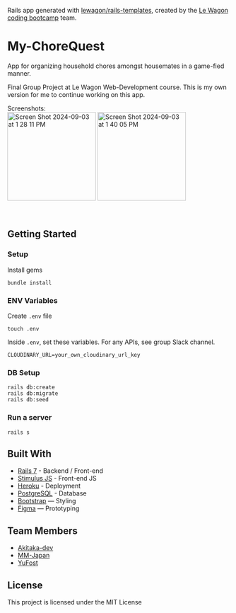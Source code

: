 Rails app generated with [lewagon/rails-templates](https://github.com/lewagon/rails-templates), created by the [Le Wagon coding bootcamp](https://www.lewagon.com) team.

# My-ChoreQuest

App for organizing household chores amongst housemates in a game-fied manner.

Final Group Project at Le Wagon Web-Development course.
This is my own version for me to continue working on this app.


Screenshots:
<br>
<img width="200" alt="Screen Shot 2024-09-03 at 1 28 11 PM" src="https://github.com/user-attachments/assets/7b339b94-97ce-4162-b6e1-aa38a37c182b">
<img width="200" alt="Screen Shot 2024-09-03 at 1 40 05 PM" src="https://github.com/user-attachments/assets/7ad04e37-a9c8-40bc-80cf-468ef282e424">



<br>


## Getting Started
### Setup

Install gems
```
bundle install
```

### ENV Variables
Create `.env` file
```
touch .env
```
Inside `.env`, set these variables. For any APIs, see group Slack channel.
```
CLOUDINARY_URL=your_own_cloudinary_url_key
```

### DB Setup
```
rails db:create
rails db:migrate
rails db:seed
```

### Run a server
```
rails s
```

## Built With
- [Rails 7](https://guides.rubyonrails.org/) - Backend / Front-end
- [Stimulus JS](https://stimulus.hotwired.dev/) - Front-end JS
- [Heroku](https://heroku.com/) - Deployment
- [PostgreSQL](https://www.postgresql.org/) - Database
- [Bootstrap](https://getbootstrap.com/) — Styling
- [Figma](https://www.figma.com) — Prototyping


## Team Members
- [Akitaka-dev](https://github.com/Akitaka-dev)
- [MM-Japan](https://github.com/MM-Japan)
- [YuFost](https://github.com/YuFost)

## License
This project is licensed under the MIT License
